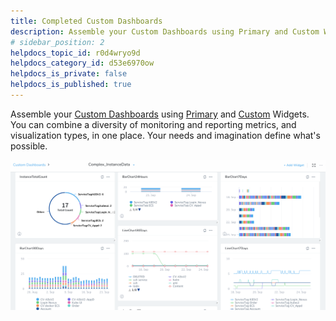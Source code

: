 ```yaml
---
title: Completed Custom Dashboards
description: Assemble your Custom Dashboards using Primary and Custom Widgets. You can combine a diversity of monitoring and reporting metrics, and visualization types, in one place. Your needs and imagination de…
# sidebar_position: 2
helpdocs_topic_id: r0d4wryo9d
helpdocs_category_id: d53e6970ow
helpdocs_is_private: false
helpdocs_is_published: true
---
```


Assemble your [Custom Dashboards](custom-dashboards.md) using [Primary](primary-widgets.md) and [Custom](custom-widgets.md) Widgets. You can combine a diversity of monitoring and reporting metrics, and visualization types, in one place. Your needs and imagination define what's possible.

![](./static/put-all-together-completed-custom-dashboard-60.png)
